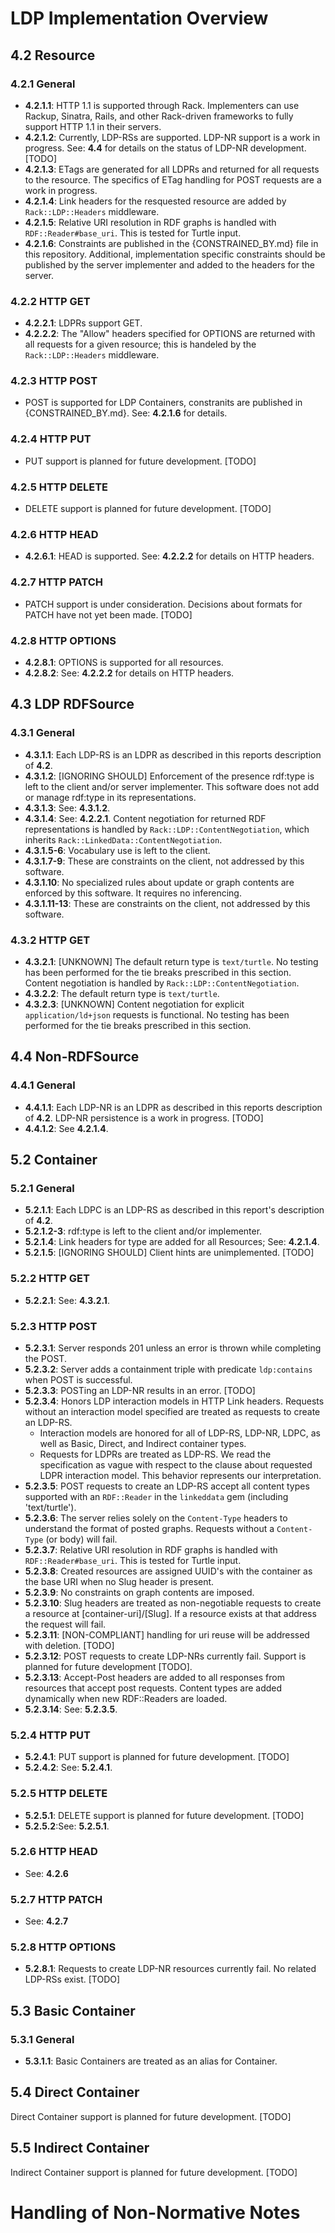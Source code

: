 LDP Implementation Overview
============================

4.2 Resource
------------

### 4.2.1 General

 - __4.2.1.1__: HTTP 1.1 is supported through Rack. Implementers can use
 Rackup, Sinatra, Rails, and other Rack-driven frameworks to fully support
 HTTP 1.1 in their servers.
 - __4.2.1.2__: Currently, LDP-RSs are supported. LDP-NR support is a work in
 progress. See: __4.4__ for details on the status of LDP-NR development. [TODO]
 - __4.2.1.3__: ETags are generated for all LDPRs and returned for all requests
 to the resource. The specifics of ETag handling for POST requests are a work in
 progress.
 - __4.2.1.4__: Link headers for the resquested resource are added by
 `Rack::LDP::Headers` middleware.
 - __4.2.1.5__: Relative URI resolution in RDF graphs is handled with
 `RDF::Reader#base_uri`. This is tested for Turtle input.
 - __4.2.1.6__: Constraints are published in the {CONSTRAINED_BY.md} file in
 this repository. Additional, implementation specific constraints should be
 published by the server implementer and added to the headers for the server.

### 4.2.2 HTTP GET

 - __4.2.2.1__: LDPRs support GET.
 - __4.2.2.2__: The "Allow" headers specified for OPTIONS are returned with
 all requests for a given resource; this is handeled by the `Rack::LDP::Headers`
 middleware.

### 4.2.3 HTTP POST

 - POST is supported for LDP Containers, constranits are published in
 {CONSTRAINED_BY.md}. See: __4.2.1.6__ for details.

### 4.2.4 HTTP PUT

 - PUT support is planned for future development. [TODO]

### 4.2.5 HTTP DELETE

 - DELETE support is planned for future development. [TODO]

### 4.2.6 HTTP HEAD

 - __4.2.6.1__: HEAD is supported. See: __4.2.2.2__ for details on HTTP headers.

### 4.2.7 HTTP PATCH

 - PATCH support is under consideration. Decisions about formats for PATCH have
 not yet been made. [TODO]

### 4.2.8 HTTP OPTIONS

 - __4.2.8.1__: OPTIONS is supported for all resources. 
 - __4.2.8.2__: See: __4.2.2.2__ for details on HTTP headers.

4.3 LDP RDFSource
------------------

### 4.3.1 General

 - __4.3.1.1__: Each LDP-RS is an LDPR as described in this reports description
 of __4.2__.
 - __4.3.1.2__: [IGNORING SHOULD] Enforcement of the presence rdf:type is left
 to the client and/or server implementer. This software does not add or manage
 rdf:type in its representations.
 - __4.3.1.3__: See: __4.3.1.2__.
 - __4.3.1.4__: See: __4.2.2.1__. Content negotiation for returned RDF
 representations is handled by `Rack::LDP::ContentNegotiation`, which inherits
 `Rack::LinkedData::ContentNegotiation`.
 - __4.3.1.5-6__: Vocabulary use is left to the client.
 - __4.3.1.7-9__: These are constraints on the client, not addressed by this
 software.
 - __4.3.1.10__: No specialized rules about update or graph contents are
 enforced by this software. It requires no inferencing.
 - __4.3.1.11-13__: These are constraints on the client, not addressed by this
 software.

### 4.3.2 HTTP GET

 - __4.3.2.1__: [UNKNOWN] The default return type is `text/turtle`. No testing
 has been performed for the tie breaks prescribed in this section. Content
 negotiation is handled by `Rack::LDP::ContentNegotiation`.
 - __4.3.2.2__: The default return type is `text/turtle`.
 - __4.3.2.3__: [UNKNOWN] Content negotiation for explicit `application/ld+json`
 requests is functional. No testing has been performed for the tie breaks prescribed
 in this section.

4.4 Non-RDFSource
------------------

### 4.4.1 General

 - __4.4.1.1__: Each LDP-NR is an LDPR as described in this reports description
 of __4.2__. LDP-NR persistence is a work in progress. [TODO]
 - __4.4.1.2__: See __4.2.1.4__.

5.2 Container
--------------

### 5.2.1 General

 - __5.2.1.1__: Each LDPC is an LDP-RS as described in this report's description
 of __4.2__.
 - __5.2.1.2-3__: rdf:type is left to the client and/or implementer.
 - __5.2.1.4__: Link headers for type are added for all Resources; See:
 __4.2.1.4__.
 - __5.2.1.5__: [IGNORING SHOULD] Client hints are unimplemented. [TODO]

### 5.2.2 HTTP GET

 - __5.2.2.1__: See: __4.3.2.1__.

### 5.2.3 HTTP POST
 - __5.2.3.1__: Server responds 201 unless an error is thrown while completing
 the POST.
 - __5.2.3.2__: Server adds a containment triple with predicate `ldp:contains`
 when POST is successful.
 - __5.2.3.3__: POSTing an LDP-NR results in an error. [TODO]
 - __5.2.3.4__: Honors LDP interaction models in HTTP Link headers. Requests
 without an interaction model specified are treated as requests to create an
 LDP-RS.
   - Interaction models are honored for all of LDP-RS, LDP-NR, LDPC, as well as
   Basic, Direct, and Indirect container types.
   - Requests for LDPRs are treated as LDP-RS. We read the specification as
   vague with respect to the clause about requested LDPR interaction model.
   This behavior represents our interpretation.
 - __5.2.3.5__: POST requests to create an LDP-RS accept all content types
 supported with an `RDF::Reader` in the `linkeddata` gem (including
 'text/turtle').
 - __5.2.3.6__: The server relies solely on the `Content-Type` headers to
 understand the format of posted graphs. Requests without a `Content-Type` (or
 body) will fail.
 - __5.2.3.7__: Relative URI resolution in RDF graphs is handled with
 `RDF::Reader#base_uri`. This is tested for Turtle input.
 - __5.2.3.8__: Created resources are assigned UUID's with the container as
 the base URI when no Slug header is present.
 - __5.2.3.9__: No constraints on graph contents are imposed.
 - __5.2.3.10__: Slug headers are treated as non-negotiable requests to create
 a resource at [container-uri]/[Slug]. If a resource exists at that address the
 request will fail.
 - __5.2.3.11__: [NON-COMPLIANT] handling for uri reuse will be addressed with
 deletion. [TODO]
 - __5.2.3.12__: POST requests to create LDP-NRs currently fail. Support is
 planned for future development [TODO].
 - __5.2.3.13__: Accept-Post headers are added to all responses from resources
 that accept post requests. Content types are added dynamically when new
 RDF::Readers are loaded.
 - __5.2.3.14__: See: __5.2.3.5__.

### 5.2.4 HTTP PUT

 - __5.2.4.1__: PUT support is planned for future development. [TODO]
 - __5.2.4.2__: See: __5.2.4.1__.
 
### 5.2.5 HTTP DELETE

 - __5.2.5.1__: DELETE support is planned for future development. [TODO]
 - __5.2.5.2__:See: __5.2.5.1__.

### 5.2.6 HTTP HEAD

 - See: __4.2.6__

### 5.2.7 HTTP PATCH

 - See: __4.2.7__

### 5.2.8 HTTP OPTIONS

 - __5.2.8.1__: Requests to create LDP-NR resources currently fail. No related
 LDP-RSs exist. [TODO]

5.3 Basic Container
--------------------

### 5.3.1 General

 - __5.3.1.1__: Basic Containers are treated as an alias for Container. 

5.4 Direct Container
--------------------

Direct Container support is planned for future development. [TODO]

5.5 Indirect Container
-----------------------

Indirect Container support is planned for future development. [TODO]


Handling of Non-Normative Notes
================================

